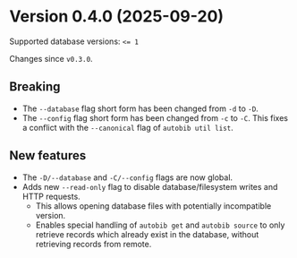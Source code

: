 # Version 0.4.0 (2025-09-20)
Supported database versions: `<= 1`

Changes since `v0.3.0`.

## Breaking

- The `--database` flag short form has been changed from `-d` to `-D`.
- The `--config` flag short form has been changed from `-c` to `-C`.
  This fixes a conflict with the `--canonical` flag of `autobib util list`.

## New features

- The `-D/--database` and `-C/--config` flags are now global.
- Adds new `--read-only` flag to disable database/filesystem writes and HTTP requests.
  - This allows opening database files with potentially incompatible version.
  - Enables special handling of `autobib get` and `autobib source` to only retrieve records which already exist in the database, without retrieving records from remote.
